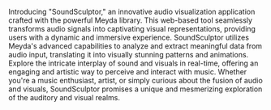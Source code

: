 Introducing "SoundSculptor," an innovative audio visualization application crafted with the powerful Meyda library. This web-based tool seamlessly transforms audio signals into captivating visual representations, providing users with a dynamic and immersive experience. SoundSculptor utilizes Meyda's advanced capabilities to analyze and extract meaningful data from audio input, translating it into visually stunning patterns and animations. Explore the intricate interplay of sound and visuals in real-time, offering an engaging and artistic way to perceive and interact with music. Whether you're a music enthusiast, artist, or simply curious about the fusion of audio and visuals, SoundSculptor promises a unique and mesmerizing exploration of the auditory and visual realms.
